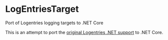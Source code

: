 # LogEntriesTarget
Port of Logentries logging targets to .NET Core

This is an attempt to port the [original Logentries .NET support](https://github.com/rapid7/le_dotnet) to .NET Core.

